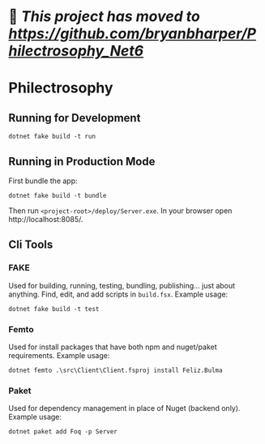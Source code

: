 # 🚩 _**This project has moved to https://github.com/bryanbharper/Philectrosophy_Net6**_

# Philectrosophy

## Running for Development
```
dotnet fake build -t run
```


## Running in Production Mode
First bundle the app:
```
dotnet fake build -t bundle
```

Then run `<project-root>/deploy/Server.exe`. In your browser open http://localhost:8085/.

## Cli Tools

### FAKE
Used for building, running, testing, bundling, publishing... just about anything. Find, edit, and add scripts in `build.fsx`. Example usage:

```shell
dotnet fake build -t test
```

### Femto
Used for install packages that have both npm and nuget/paket requirements. Example usage:
```shell
dotnet femto .\src\Client\Client.fsproj install Feliz.Bulma
```

### Paket

Used for dependency management in place of Nuget (backend only). Example usage:

```shell
dotnet paket add Foq -p Server
```
